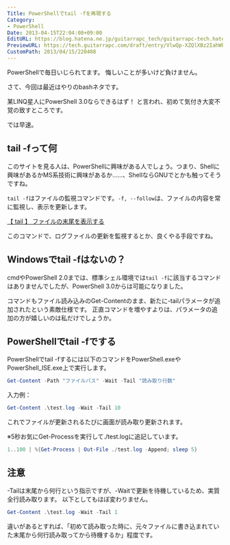 ```yaml
---
Title: PowerShellでtail -fを再現する
Category:
- PowerShell
Date: 2013-04-15T22:04:08+09:00
EditURL: https://blog.hatena.ne.jp/guitarrapc_tech/guitarrapc-tech.hatenablog.com/atom/entry/6802418398340681655
PreviewURL: https://tech.guitarrapc.com/draft/entry/VlwQp-XZQlXBz2IahWkoB8BrHqA
CustomPath: 2013/04/15/220408
---
```


<!--
Date: 2013-04-15T22:04:08+09:00
URL: https://tech.guitarrapc.com/entry/2013/04/15/220408
-->

PowerShellで毎日いじられてます。
悔しいことが多いけど負けません。

さて、今回は最近はやりのbashネタです。

某LINQ星人にPowerShell 3.0ならできるはず！ と言われ、初めて気付き大変不覚の致すところです。

では早速。

## tail -fって何

このサイトを見る人は、PowerShellに興味がある人でしょう。つまり、Shellに興味があるかMS系技術に興味があるか……、ShellならGNUでとかも触ってそうですね。

`tail -f`はファイルの監視コマンドです。`-f, --follow`は、ファイルの内容を常に監視し、表示を更新します。

[【 tail 】 ファイルの末尾を表示する](http://itpro.nikkeibp.co.jp/article/COLUMN/20060227/230894/)

このコマンドで、ログファイルの更新を監視するとか、良くやる手段ですね。

## Windowsでtail -fはないの？

cmdやPowerShell 2.0までは、標準シェル環境では`tail -f`に該当するコマンドはありませんでしたが、PowerShell 3.0からは可能になりました。

コマンドもファイル読み込みのGet-Contentのまま、新たに-tailパラメータが追加されたという素敵仕様です。
正直コマンドを増やすよりは、パラメータの追加の方が嬉しいのは私だけでしょうか。

## PowerShellでtail -fでする

PowerShellでtail -fするには以下のコマンドをPowerShell.exeやPowerShell_ISE.exe上で実行します。

```ps1
Get-Content -Path "ファイルパス" -Wait -Tail "読み取り行数"
```


入力例：

```ps1
Get-Content .\test.log -Wait -Tail 10
```


これでファイルが更新されるたびに画面が読み取り更新されます。

※5秒お気にGet-Processを実行して./test.logに追記しています。

```ps1
1..100 | %{Get-Process | Out-File ./test.log -Append; sleep 5}
```

## 注意

-Tailは末尾から何行という指示ですが、-Waitで更新を待機しているため、実質全行読み取ります。
以下としてもほぼ変わりません。

```ps1
Get-Content .\test.log -Wait -Tail 1
```


違いがあるとすれば、「初めて読み取った時に、元々ファイルに書き込まれていた末尾から何行読み取ってから待機するか」程度です。
